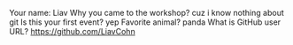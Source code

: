 Your name: Liav
Why you came to the workshop? cuz i know nothing about git
Is this your first event? yep
Favorite animal? panda
What is GitHub user URL? https://github.com/LiavCohn
